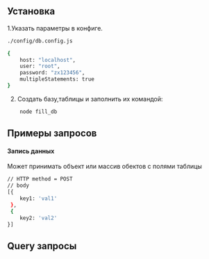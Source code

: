 ## Установка

1.Указать параметры в конфиге.

```sh
./config/db.config.js

{
    host: "localhost",
    user: "root",
    password: "zx123456",
    multipleStatements: true
}
```
2. Создать базу,таблицы и заполнить их командой:
```sh
    node fill_db
```


## Примеры запросов

#### Запись данных

Может принимать объект или массив обектов с полями таблицы
```sh
// HTTP method = POST
// body
[{
    key1: 'val1'
 },
 {
    key2: 'val2'
}]
```

## Query запросы

